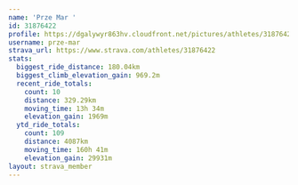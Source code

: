 ```yaml
---
name: 'Prze Mar '
id: 31876422
profile: https://dgalywyr863hv.cloudfront.net/pictures/athletes/31876422/22548952/4/large.jpg
username: prze-mar
strava_url: https://www.strava.com/athletes/31876422
stats:
  biggest_ride_distance: 180.04km
  biggest_climb_elevation_gain: 969.2m
  recent_ride_totals:
    count: 10
    distance: 329.29km
    moving_time: 13h 34m
    elevation_gain: 1969m
  ytd_ride_totals:
    count: 109
    distance: 4087km
    moving_time: 160h 41m
    elevation_gain: 29931m
layout: strava_member
--- 
```


